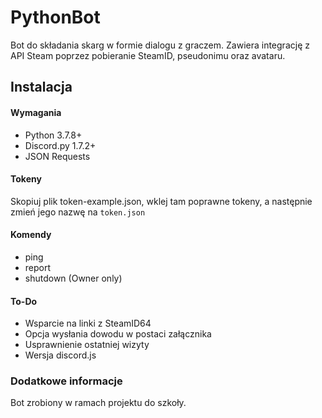 # PythonBot

Bot do składania skarg w formie dialogu z graczem. Zawiera integrację z API Steam poprzez pobieranie SteamID, pseudonimu oraz avataru. 

## Instalacja
#### **Wymagania**
- Python 3.7.8+
- Discord.py 1.7.2+
- JSON Requests

#### **Tokeny**
Skopiuj plik token-example.json, wklej tam poprawne tokeny, a następnie zmień jego nazwę na `token.json`

#### **Komendy**
- ping
- report
- shutdown (Owner only)

#### To-Do
- Wsparcie na linki z SteamID64
- Opcja wysłania dowodu w postaci załącznika
- Usprawnienie ostatniej wizyty
- Wersja discord.js

### Dodatkowe informacje 
 Bot zrobiony w ramach projektu do szkoły. 
